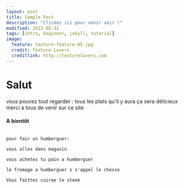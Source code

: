 ```yaml
---
layout: post
title: Sample Post
description: "Clickez ici pour venir voir !"
modified: 2013-05-31
tags: [intro, beginner, jekyll, tutorial]
image:
  feature: texture-feature-05.jpg
  credit: Texture Lovers
  creditlink: http://texturelovers.com
---
```


# Salut

vous pouvez tout regarder : tous les plats qu'il y aura ça sera délicieux merci à tous de venir sur ce site

#### A bientôt
                                                                                                                        pour fair un humberguer:
                                                                                                                        vous alles dans magasin 
                                                                                                                        vous achetes tu pain a humberguer
                                                                                                                        le fromage a humberguer s s'appel le chesse
                                                                                                                        Vous faittes cuiree le steek 
